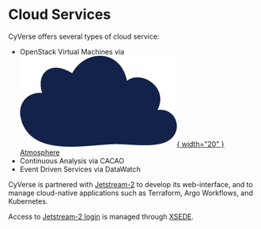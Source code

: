 # Cloud Services

CyVerse offers several types of cloud service:

- OpenStack Virtual Machines via [![!](../assets/atmosphere/atmosphere-icon.png "Atmosphere"){ width="20" }](https://user.cyverse.org/services/1) [Atmosphere](https://user.cyverse.org/services/1)
- Continuous Analysis via CACAO
- Event Driven Services via DataWatch

CyVerse is partnered with [Jetstream-2](https://jetstream-cloud.org/) to develop its web-interface, and to manage cloud-native applications such as Terraform, Argo Workflows, and Kubernetes.

Access to [Jetstream-2 login](https://use.jetstream-cloud.org/application) is managed through [XSEDE](https://portal.xsede.org).
